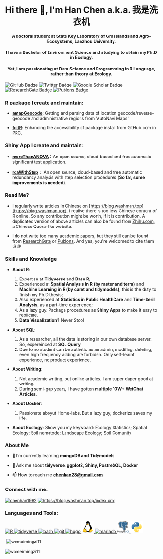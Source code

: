 <h1 align="center">Hi there 👋, I'm Han Chen a.k.a. 我是洗衣机</h1>
<h4 align="center">A doctoral student at State Key Laboratory of Grasslands and Agro-Ecosystems, Lanzhou University.</h4>
<h4 align="center">I have a Bachelor of Environment Science and studying to obtain my Ph.D in Ecology.</h4>
<h4 align="center">Yet, I am passionating at Data Science and Programming in R Language, rather than theory at Ecology.</h3>

<!-- <p align="left"> <a href="https://twitter.com/chenhan1992" target="blank"><img src="https://img.shields.io/twitter/follow/chenhan1992?logo=twitter&style=for-the-badge" alt="chenhan1992" /></a></p> -->

[![GitHub Badge](https://img.shields.io/github/followers/womeimingzi11?style=social)](https://github.com/womeimingzi11)
[![Twitter Badge](https://img.shields.io/twitter/follow/chenhan1992?style=social)](https://twitter.com/chenhan1992)
[![Google Scholar Badge](https://img.shields.io/badge/Google-Scholar-lightgrey)](https://scholar.google.com/citations?user=ERUo88QAAAAJ)
[![ResearchGate Badge](https://img.shields.io/badge/Research-Gate-9cf)](https://www.researchgate.net/profile/Han-Chen-11)
[![Publons Badge](https://img.shields.io/badge/Publons-Profile-blue)](https://publons.com/researcher/4656382/han-chen/)

### R package I create and maintain:

- **[amapGeocode](https://womeimingzi11.github.io/amapGeocode/index.html)**: Getting and parsing data of location geocode/reverse-geocode and administrative regions from 'AutoNavi Maps'

- **[fgitR](https://github.com/FastGitORG/fgitR)**: Enhancing the accessibility of package install from GitHub.com in PRC.

###  Shiny App I create and maintain:

- **[moreThanANOVA](https://hanchen.shinyapps.io/moreThanANOVA/)**：An open source, cloud-based and free automatic significant test application.

- **[rdaWithStep](https://hanchen.shinyapps.io/rdaWithStep/)**： An open source, cloud-based and free automatic redundancy analysis with step selection procedures (**So far, some improvements is needed**).

### Read Me?

- I regularly write articles in Chinese on [https://blog.washman.top](https://blog.washman.top). I realise there is too less Chinese content of R online. So any contribution might be worth, if it is contribution. A duplicated version of above articles can also be found from [Zhihu.com](https://www.zhihu.com/people/womeimingzi/posts), a Chinese Quora-like website.

- I do not write too many academic papers, but they still can be found from [ResearchGate](https://www.researchgate.net/profile/Han-Chen-11) or [Publons](https://publons.com/researcher/4620764/han-chen/). And yes, you're welcomed to cite them😘😘

### Skills and Knowledge

- **About R**: 
  1. Expertise at **Tidyverse** and **Base R**; 
  2. Experienced at **Spatial Analysis in R (by raster and terra)** and **Machine Learning in R (by caret and tidymodels)**, this is the duty to finish my Ph.D thesis;
  3. Also experienced at **Statistics in Public HealthCare** and **Time-Seril Analysis**, as a part-time experience;
  4. As a lazy guy. Package procedures as **Shiny Apps** to make it easy to replicate.
  5. **Data Visualization?** Never Stop!

- **About SQL**:
  1. As a researcher, all the data is storing in our own database server. So, expereinced at **SQL Query**.
  2. Due to no student can be authetic as an admin, modifing, deleting, even high frequency adding are forbiden. Only self-learnt experience, no product experience.

- **About Writing**:
  1. Not academic writing, but online articles. I am super duper good at writing.
  2. During semi-gap years, I have gotten **multiple 10W+ WeiChat Articles**.

- **About Docker**:
  1. Passionate aboyut Home-labs. But a lazy guy, dockerize saves my life.

- **About Ecology**:
  Show you my keywoard: Ecology Statistics; Spatial Ecology; Soil nematode; Landscape Ecology; Soil Comunity

### About Me
- 🌱 I’m currently learning **mongoDB and Tidymodels**

- 💬 Ask me about **tidyverse, ggplot2, Shiny, PostreSQL, Docker**

- 📫 How to reach me **chenhan28@gmail.com**

<h3 align="left">Connect with me:</h3>
<p align="left">
<a href="https://twitter.com/chenhan1992" target="blank"><img align="center" src="https://raw.githubusercontent.com/rahuldkjain/github-profile-readme-generator/master/src/images/icons/Social/twitter.svg" alt="chenhan1992" height="30" width="40" /></a>
<a href="/https://blog.washman.top/index.xml" target="blank"><img align="center" src="https://raw.githubusercontent.com/rahuldkjain/github-profile-readme-generator/master/src/images/icons/Social/rss.svg" alt="https://blog.washman.top/index.xml" height="30" width="40" /></a>
</p>

<h3 align="left">Languages and Tools:</h3>
<p align="left"> <a href="https://www.r-project.org/"> <img src="https://www.r-project.org/Rlogo.png" alt="R" width="40" height="31.2"/> </a> <a href="https://www.tidyverse.org/"> <img src="https://tidyverse.tidyverse.org/articles/tidyverse-logo.png" alt="tidyverse" width="40" height="40"/> </a> <a href="https://www.gnu.org/software/bash/" target="_blank"> <img src="https://www.vectorlogo.zone/logos/gnu_bash/gnu_bash-icon.svg" alt="bash" width="40" height="40"/> </a> <a href="https://git-scm.com/" target="_blank"> <img src="https://www.vectorlogo.zone/logos/git-scm/git-scm-icon.svg" alt="git" width="40" height="40"/> </a> <a href="https://gohugo.io/" target="_blank"> <img src="https://api.iconify.design/logos-hugo.svg" alt="hugo" width="40" height="40"/> </a> <a href="https://www.linux.org/" target="_blank"> <img src="https://raw.githubusercontent.com/devicons/devicon/master/icons/linux/linux-original.svg" alt="linux" width="40" height="40"/> </a> <a href="https://mariadb.org/" target="_blank"> <img src="https://www.vectorlogo.zone/logos/mariadb/mariadb-icon.svg" alt="mariadb" width="40" height="40"/> </a> <a href="https://www.postgresql.org" target="_blank"> <img src="https://raw.githubusercontent.com/devicons/devicon/master/icons/postgresql/postgresql-original-wordmark.svg" alt="postgresql" width="40" height="40"/> </a> <a href="https://www.python.org" target="_blank"> <img src="https://raw.githubusercontent.com/devicons/devicon/master/icons/python/python-original.svg" alt="python" width="40" height="40"/> </a> </p>

<p>&nbsp;<img align="center" src="https://github-readme-stats.vercel.app/api?username=womeimingzi11&show_icons=true&locale=en" alt="womeimingzi11" /></p>

<p><img align="center" src="https://github-readme-streak-stats.herokuapp.com/?user=womeimingzi11&" alt="womeimingzi11" /></p>
